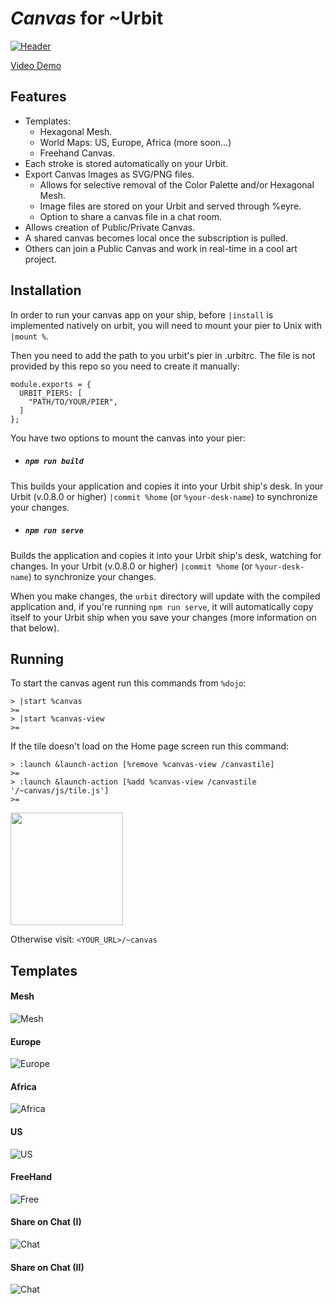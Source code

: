 # *Canvas* for \~Urbit

[![Header](/images/canvas.png)](https://www.youtube.com/watch?v=S6DySv730Hw)

[Video Demo](https://www.youtube.com/watch?v=S6DySv730Hw)

## Features

- Templates:
  - Hexagonal Mesh.
  - World Maps: US, Europe, Africa (more soon...)
  - Freehand Canvas.
- Each stroke is stored automatically on your Urbit.
- Export Canvas Images as SVG/PNG files.
  - Allows for selective removal of the Color Palette and/or Hexagonal Mesh.
  - Image files are stored on your Urbit and served through %eyre.
  - Option to share a canvas file in a chat room.
- Allows creation of Public/Private Canvas.
- A shared canvas becomes local once the subscription is pulled.
- Others can join a Public Canvas and work in real-time in a cool art project.

## Installation

In order to run your canvas app on your ship, before `|install` is implemented natively on urbit, you will need to mount your pier to Unix with `|mount %`.

Then you need to add the path to you urbit's pier in .urbitrc. The file is not provided by this repo so you need to create it manually:

```
module.exports = {
  URBIT_PIERS: [
    "PATH/TO/YOUR/PIER",
  ]
};
```

You have two options to mount the canvas into your pier:

- ##### `npm run build`

This builds your application and copies it into your Urbit ship's desk. In your Urbit (v.0.8.0 or higher) `|commit %home` (or `%your-desk-name`) to synchronize your changes.

- ##### `npm run serve`

Builds the application and copies it into your Urbit ship's desk, watching for changes. In your Urbit (v.0.8.0 or higher) `|commit %home` (or `%your-desk-name`) to synchronize your changes.

When you make changes, the `urbit` directory will update with the compiled application and, if you're running `npm run serve`, it will automatically copy itself to your Urbit ship when you save your changes (more information on that below).

## Running

To start the canvas agent run this commands from `%dojo`:
```
> |start %canvas
>=
> |start %canvas-view
>=
```

If the tile doesn't load on the Home page screen run this command:

```
> :launch &launch-action [%remove %canvas-view /canvastile]
>=
> :launch &launch-action [%add %canvas-view /canvastile '/~canvas/js/tile.js']
>=
```
<img src="/images/tile.png" width="180">

Otherwise visit: `<YOUR_URL>/~canvas`

## Templates

#### Mesh
![Mesh](/images/export-mesh.png)
#### Europe
![Europe](/images/europe.png)
#### Africa
![Africa](/images/exported-africa.svg)
#### US
![US](/images/export.png)
#### FreeHand
![Free](/images/freehand.png)
#### Share on Chat (I)
![Chat](/images/share-chat.png)
#### Share on Chat (II)
![Chat](/images/chat.png)
